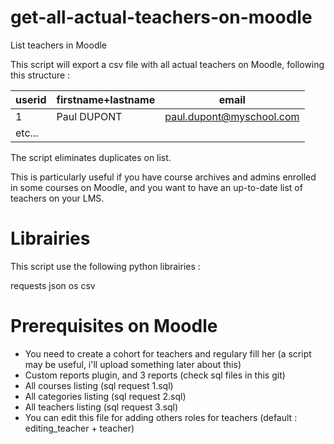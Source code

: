 # get-all-actual-teachers-on-moodle
List teachers in Moodle

This script will export a csv file with all actual teachers on Moodle, following this structure :

| userid | firstname+lastname | email                    |
|--------|--------------------|--------------------------|
| 1      | Paul DUPONT        | paul.dupont@myschool.com |
| etc... |                    |                          |

The script eliminates duplicates on list.

This is particularly useful if you have course archives and admins enrolled in some courses on Moodle, and you want to have an up-to-date list of teachers on your LMS.

# Librairies

This script use the following python librairies :

requests
json
os
csv

# Prerequisites on Moodle

* You need to create a cohort for teachers and regulary fill her (a script may be useful, i'll upload something later about this)
* Custom reports plugin, and 3 reports (check sql files in this git)
 * All courses listing (sql request 1.sql)
 * All categories listing (sql request 2.sql)
 * All teachers listing (sql request 3.sql)
  * You can edit this file for adding others roles for teachers (default : editing_teacher + teacher)
